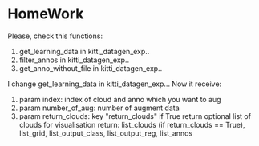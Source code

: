 # HomeWork
Please, check this functions:
1) get_learning_data in kitti_datagen_exp..
2) filter_annos in kitti_datagen_exp..
3) get_anno_without_file in kitti_datagen_exp..


I change get_learning_data in kitti_datagen_exp...
Now it receive:
1) param index: index of cloud and anno which you want to aug
2) param number_of_aug: number of augment data
3) param return_clouds: key "return_clouds" if True return optional list of clouds for visualisation
return: list_clouds (if return_clouds == True), list_grid, list_output_class, list_output_reg, list_annos


